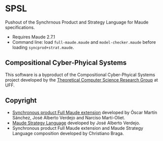 # SPSL
Pushout of the Synchrnous Product and Strategy Language for Maude specifications.

* Requires Maude 2.7.1
* Command line: load `full-maude.maude` and `model-checker.maude` before loading `syncprod+strat.maude`.

## Compositional Cyber-Phyical Systems

This software is a byproduct of the Compositional Cyber-Phyical Systems project developed by the [Theoretical Computer Science Research Group](http://www2.ic.uff.br/~cbraga/pmwiki/pmwiki.php/Main/TCS) at UFF.

## Copyright
* [Synchronous product Full Maude extension](http://maude.sip.ucm.es/syncprod) developed by Óscar Martín Sánchez, José Alberto Verdejo and Narciso Martí-Oliet.
* [Maude Strategy Language](http://maude.sip.ucm.es/strategies/) developed by José Alberto Verdejo.
* Synchronous product Full Maude extension and Maude Strategy Language composition developed by Christiano Braga.
